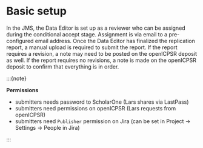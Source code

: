 # Basic setup

In the JMS, the Data Editor is set up as a reviewer who can be assigned during the conditional accept stage. Assignment is via email to a pre-configured email address. Once the Data Editor has finalized the replication report, a manual upload is required to submit the report. If the report requires a revision, a note may need to be posted on the openICPSR deposit as well. If the report requires no revisions, a note is made on the openICPSR deposit to confirm that everything is in order.

:::{note}

**Permissions**


- submitters needs password to ScholarOne (Lars shares via LastPass)
- submitters need permissions on openICPSR (Lars requests from openICPSR)
- submitters need `Publisher` permission on Jira (can be set in Project -> Settings -> People in Jira)

:::

